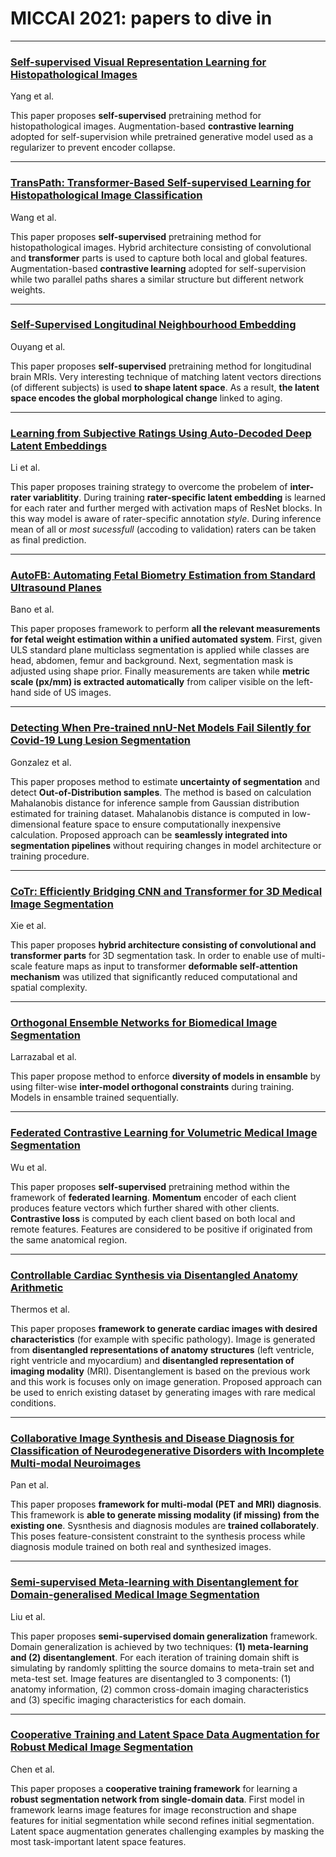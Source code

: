 # MICCAI 2021: papers to dive in

___

### [Self-supervised Visual Representation Learning for Histopathological Images](https://arxiv.org/abs/2109.03299)
Yang et al.

This paper proposes **self-supervised** pretraining method for histopathological images.
Augmentation-based **contrastive learning** adopted for self-supervision 
while pretrained generative model used as a regularizer to prevent encoder collapse.

___

### [TransPath: Transformer-Based Self-supervised Learning for Histopathological Image Classification](https://link.springer.com/chapter/10.1007/978-3-030-87237-3_18)
Wang et al.

This paper proposes **self-supervised** pretraining method for histopathological images.
Hybrid architecture consisting of convolutional and **transformer** parts is used to capture both local and global features.
Augmentation-based **contrastive learning** adopted for self-supervision
while two parallel paths shares a similar structure but different network weights.

___

### [Self-Supervised Longitudinal Neighbourhood Embedding](https://arxiv.org/abs/2103.03840)
Ouyang et al.

This paper proposes **self-supervised** pretraining method for longitudinal brain MRIs.
Very interesting technique of matching latent vectors directions (of different subjects) is used **to shape latent space**.
As a result, **the latent space encodes the global morphological change** linked to aging.

___

### [Learning from Subjective Ratings Using Auto-Decoded Deep Latent Embeddings](https://arxiv.org/abs/2104.05570)
Li et al.

This paper proposes training strategy to overcome the probelem of **inter-rater variablitity**.
During training **rater-specific latent embedding** is learned for each rater and further merged with activation maps of ResNet blocks.
In this way model is aware of rater-specific annotation *style*.
During inference mean of all or *most sucessfull* (accoding to validation) raters can be taken as final prediction.

___

### [AutoFB: Automating Fetal Biometry Estimation from Standard Ultrasound Planes](https://arxiv.org/abs/2107.05255)
Bano et al.

This paper proposes framework to perform **all the relevant measurements for fetal weight estimation within a unified automated system**.
First, given ULS standard plane multiclass segmentation is applied while classes are head, abdomen, femur and background.
Next, segmentation mask is adjusted using shape prior.
Finally measurements are taken while **metric scale (px/mm) is extracted automatically** from caliper visible on the left-hand side of US images.

___

### [Detecting When Pre-trained nnU-Net Models Fail Silently for Covid-19 Lung Lesion Segmentation](https://arxiv.org/abs/2107.05975)
Gonzalez et al.

This paper proposes method to estimate **uncertainty of segmentation** and detect **Out-of-Distribution samples**.
The method is based on calculation Mahalanobis distance for inference sample from Gaussian distribution estimated for training dataset. 
Mahalanobis distance is computed in low-dimensional feature space to ensure computationally inexpensive calculation.
Proposed approach can be **seamlessly integrated into segmentation pipelines** without requiring changes in model architecture or training procedure.

___

### [CoTr: Efficiently Bridging CNN and Transformer for 3D Medical Image Segmentation](https://arxiv.org/abs/2103.03024)
Xie et al.

This paper proposes **hybrid architecture consisting of convolutional and transformer parts** for 3D segmentation task.
In order to enable use of multi-scale feature maps as input to transformer **deformable self-attention mechanism** was utilized that 
significantly reduced computational and spatial complexity.

___

### [Orthogonal Ensemble Networks for Biomedical Image Segmentation](https://arxiv.org/abs/2105.10827)
Larrazabal et al.

This paper propose method to enforce **diversity of models in ensamble** by using filter-wise **inter-model orthogonal constraints** during training.
Models in ensamble trained sequentially.

___

### [Federated Contrastive Learning for Volumetric Medical Image Segmentation](https://link.springer.com/chapter/10.1007/978-3-030-87199-4_35)
Wu et al.

This paper proposes **self-supervised** pretraining method within the framework of **federated learning**.
**Momentum** encoder of each client produces feature vectors which further shared with other clients.
**Contrastive loss** is computed by each client based on both local and remote features.
Features are considered to be positive if originated from the same anatomical region.

___

### [Controllable Cardiac Synthesis via Disentangled Anatomy Arithmetic](https://arxiv.org/abs/2107.01748)
Thermos et al.

This paper proposes **framework to generate cardiac images with desired characteristics** (for example with specific pathology).
Image is generated from **disentangled representations of anatomy structures** (left ventricle, right ventricle and myocardium)
and **disentangled representation of imaging modality** (MRI).
Disentanglement is based on the previous work and this work is focuses only on image generation.
Proposed approach can be used to enrich existing dataset by generating images with rare medical conditions.

___

### [Collaborative Image Synthesis and Disease Diagnosis for Classification of Neurodegenerative Disorders with Incomplete Multi-modal Neuroimages](https://link.springer.com/chapter/10.1007/978-3-030-87240-3_46)
Pan et al.

This paper proposes **framework for multi-modal (PET and MRI) diagnosis**.
This framework is **able to generate missing modality (if missing) from the existing one**.
Sysnthesis and diagnosis modules are **trained collaborately**.
This poses feature-consistent constraint to the synthesis process while diagnosis module trained on both real and synthesized images.

___

### [Semi-supervised Meta-learning with Disentanglement for Domain-generalised Medical Image Segmentation](https://arxiv.org/abs/2106.13292)
Liu et al.

This paper proposes **semi-supervised domain generalization** framework.
Domain generalization is achieved by two techniques: **(1) meta-learning and (2) disentanglement**.
For each iteration of training domain shift is simulating by randomly splitting the source domains to meta-train set and meta-test set.
Image features are disentangled to 3 components: (1) anatomy information, (2) common cross-domain imaging characteristics and (3) specific imaging characteristics for each domain.

___

### [Cooperative Training and Latent Space Data Augmentation for Robust Medical Image Segmentation](https://arxiv.org/abs/2107.01079)
Chen et al.

This paper proposes a **cooperative training framework** for learning a **robust segmentation network from single-domain data**.
First model in framework learns image features for image reconstruction and shape features for initial segmentation while second refines initial segmentation.
Latent space augmentation generates challenging examples by masking the most task-important latent space features. 





